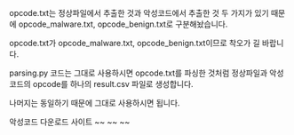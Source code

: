 opcode.txt는 정상파일에서 추출한 것과 악성코드에서 추출한 것 두 가지가 있기 때문에 opcode_malware.txt, opcode_benign.txt로 구분해놨습니다.

opcode.txt가 opcode_malware.txt, opcode_benign.txt이므로 착오가 길 바랍니다.

parsing.py 코드는 그대로 사용하시면 opcode.txt를 파싱한 것처럼 정상파일과 악성코드의 opcode를 하나의 result.csv 파일로 생성합니다.

나머지는 동일하기 때문에 그대로 사용하시면 됩니다. 

악성코드 다운로드 사이트 
~~
~~
~~
